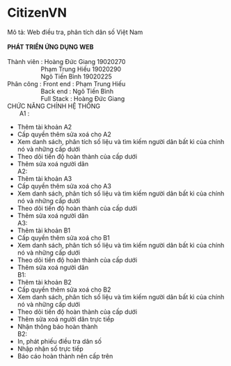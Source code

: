 # CitizenVN
Mô tả: Web điều tra, phân tích dân số Việt Nam</br>
</br>
<b>PHÁT TRIỂN ỨNG DỤNG WEB</b></br>
</br>
Thành viên : Hoàng Đức Giang 19020270</br>
&emsp;&emsp;&emsp;&emsp;&emsp;&ensp;Phạm Trung Hiếu 19020290</br>
&emsp;&emsp;&emsp;&emsp;&emsp;&ensp;Ngô Tiến Bình 19020225</br>
Phân công : Front end : Phạm Trung Hiếu</br>
&emsp;&emsp;&emsp;&emsp;&emsp;&ensp;Back end : Ngô Tiến Bình</br>
&emsp;&emsp;&emsp;&emsp;&emsp;&ensp;Full Stack : Hoàng Đức Giang</br>
CHỨC NĂNG CHÍNH HỆ THỐNG</br>
&emsp;&emsp;A1 :
- Thêm tài khoản A2
- Cấp quyền thêm sửa xoá cho A2
- Xem danh sách, phân tích số liệu và tìm kiếm người dân bất kì của
chính nó và những cấp dưới
- Theo dõi tiến độ hoàn thành của cấp dưới
- Thêm sửa xoá người dân</br>
A2:
- Thêm tài khoản A3
- Cấp quyền thêm sửa xoá cho A3
- Xem danh sách, phân tích số liệu và tìm kiếm người dân bất kì của
chính nó và những cấp dưới
- Theo dõi tiến độ hoàn thành của cấp dưới
- Thêm sửa xoá người dân</br>
A3:
- Thêm tài khoản B1
- Cấp quyền thêm sửa xoá cho B1
- Xem danh sách, phân tích số liệu và tìm kiếm người dân bất kì của
chính nó và những cấp dưới
- Theo dõi tiến độ hoàn thành của cấp dưới
- Thêm sửa xoá người dân</br>
B1:
- Thêm tài khoản B2
- Cấp quyền thêm sửa xoá cho B2
- Xem danh sách, phân tích số liệu và tìm kiếm người dân bất kì của
chính nó và những cấp dưới
- Theo dõi tiến độ hoàn thành của cấp dưới
- Thêm sửa xoá người dân trực tiếp
- Nhận thông báo hoàn thành</br>
B2:
- In, phát phiếu điều tra dân số
- Nhập nhận số trực tiếp
- Báo cáo hoàn thành nên cấp trên
